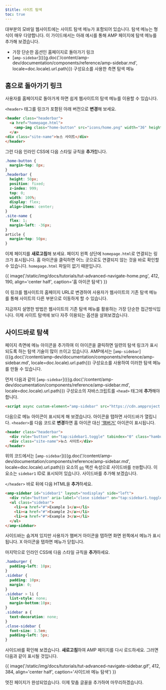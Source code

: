 ```yaml
---
$title: 사이트 탐색
toc: true
---
```




대부분의 모바일 웹사이트에는 사이트 탐색 메뉴가 포함되어 있습니다. 탐색 메뉴는 형식이 매우 다양합니다. 이 가이드에서는 아래 예시를 통해 AMP 페이지에 탐색 메뉴를 추가해 보겠습니다.

- 가장 단순한 옵션인 홈페이지로 돌아가기 링크
- [`amp-sidebar`]({{g.doc('/content/amp-dev/documentation/components/reference/amp-sidebar.md', locale=doc.locale).url.path}}) 구성요소를 사용한 측면 탐색 메뉴

## 홈으로 돌아가기 링크

사용자를 홈페이지로 돌아가게 하면 쉽게 웹사이트의 탐색 메뉴를 이용할 수 있습니다.

`<header>` 태그를 링크가 포함된 아래 버전으로 **변경**해 보세요.

```html
<header class="headerbar">
  <a href="homepage.html">
    <amp-img class="home-button" src="icons/home.png" width="36" height="36"></amp-img>
  </a>
<div class="site-name">뉴스 사이트</div>
</header>
```

그런 다음 인라인 CSS에 다음 스타일 규칙을 **추가**합니다.

```css
.home-button {
  margin-top: 8px;
}
.headerbar {
  height: 50px;
  position: fixed;
  z-index: 999;
  top: 0;
  width: 100%;
  display: flex;
  align-items: center;
}
.site-name {
  flex: 1;
  margin-left: -36px;
}
article {
  margin-top: 50px;
}
```

이제 페이지를 **새로고침**해 보세요. 페이지 왼쪽 상단에 `homepage.html`로 연결되는 링크가 표시됩니다.  홈 아이콘을 클릭하면 어느 곳으로도 연결되지 않는 것을 바로 확인할 수 있습니다. `homepage.html` 파일이 없기 때문입니다.

{{ image('/static/img/docs/tutorials/tut-advanced-navigate-home.png', 412, 190, align='center half', caption='홈 아이콘 탐색') }}

이 링크를 웹사이트의 홈페이지 URL로 변경하여 사용자가 웹사이트의 기존 탐색 메뉴를 통해 사이트의 다른 부분으로 이동하게 할 수 있습니다.

지금까지 설명한 방법은 웹사이트의 기존 탐색 메뉴를 활용하는 가장 단순한 접근방식입니다. 이제 사이트 탐색에 보다 자주 이용되는 옵션을 살펴보겠습니다.


## 사이드바로 탐색

페이지 측면에 메뉴 아이콘을 추가하여 이 아이콘을 클릭하면 일련의 탐색 링크가 표시되도록 하는 탐색 기술이 많이 쓰이고 있습니다. AMP에서는 [`amp-sidebar`]({{g.doc('/content/amp-dev/documentation/components/reference/amp-sidebar.md', locale=doc.locale).url.path}}) 구성요소를 사용하여 이러한 탐색 메뉴를 만들 수 있습니다.

먼저 다음과 같이 [`amp-sidebar`]({{g.doc('/content/amp-dev/documentation/components/reference/amp-sidebar.md', locale=doc.locale).url.path}}) 구성요소의 자바스크립트를 `<head>` 태그에 **추가**해야 합니다.

```html
<script async custom-element="amp-sidebar" src="https://cdn.ampproject.org/v0/amp-sidebar-0.1.js"></script>
```

다음으로 메뉴 아이콘이 표시되게 해 보겠습니다.  아이콘을 탭하면 사이드바가 열립니다. `<header>`를 다음 코드로 **변경**하면 홈 아이콘 대신 ['햄버거'](https://en.wikipedia.org/wiki/Hamburger_button) 아이콘이 표시됩니다.

```html
<header class="headerbar">
  <div role="button" on="tap:sidebar1.toggle" tabindex="0" class="hamburger">☰</div>
  <div class="site-name">뉴스 사이트</div>
</header>
```

위의 코드에서는 [`amp-sidebar`]({{g.doc('/content/amp-dev/documentation/components/reference/amp-sidebar.md', locale=doc.locale).url.path}}) 요소의 [`on`](https://github.com/ampproject/amphtml/blob/master/spec/amp-actions-and-events.md) 액션 속성으로 사이드바를 `전환`합니다. 이 요소는 `sidebar1` ID로 표시되어 있습니다.  사이드바를 추가해 보겠습니다.


`</header>` 바로 뒤에 다음 HTML을 **추가**하세요.

```html
<amp-sidebar id="sidebar1" layout="nodisplay" side="left">
  <div role="button" aria-label="close sidebar" on="tap:sidebar1.toggle" tabindex="0" class="close-sidebar">✕</div>
  <ul class="sidebar">
    <li><a href="#">Example 1</a></li>
    <li><a href="#">Example 2</a></li>
    <li><a href="#">Example 3</a></li>
  </ul>
</amp-sidebar>
```

사이드바는 숨겨져 있지만 사용자가 햄버거 아이콘을 탭하면 화면 왼쪽에서 메뉴가 표시됩니다.  X 아이콘을 탭하면 메뉴가 닫힙니다.

마지막으로 인라인 CSS에 다음 스타일 규칙을 **추가**하세요.

```css
.hamburger {
  padding-left: 10px;
}
.sidebar {
  padding: 10px;
  margin: 0;
}
.sidebar > li {
  list-style: none;
  margin-bottom:10px;
}
.sidebar a {
  text-decoration: none;
}
.close-sidebar {
  font-size: 1.5em;
  padding-left: 5px;
}
```

사이드바를 확인해 보겠습니다. **새로고침**하여 AMP 페이지를 다시 로드하세요.  그러면 다음과 같이 표시될 것입니다.

{{ image('/static/img/docs/tutorials/tut-advanced-navigate-sidebar.gif', 412, 384, align='center half', caption='사이드바 메뉴 탐색') }}

멋진 페이지가 완성되었습니다.  이제 맞춤 글꼴을 추가하여 마무리하겠습니다.
